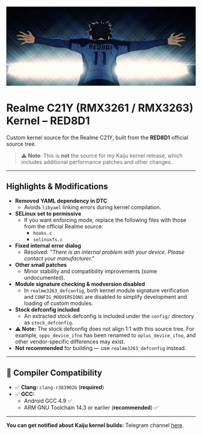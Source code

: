 ![Isagi Celebrating](isagi.png)

# Realme C21Y (RMX3261 / RMX3263) Kernel – RED8D1

Custom kernel source for the Realme C21Y, built from the **RED8D1** official source tree.

> ⚠️ **Note**: This is **not** the source for my Kaiju kernel release, which includes additional performance patches and other changes.

---

## Highlights & Modifications

- **Removed YAML dependency in DTC**
  - Avoids `libyaml` linking errors during kernel compilation.
- **SELinux set to permissive**
  - If you want enforcing mode, replace the following files with those from the official Realme source:
    - `hooks.c`
    - `selinuxfs.c`
- **Fixed internal error dialog**
  - Resolved: _"There is an internal problem with your device. Please contact your manufacturer."_
- **Other small patches**
  - Minor stability and compatibility improvements (some undocumented).
- **Module signature checking & modversion disabled**
  - In `realme3263_defconfig`, both kernel module signature verification and `CONFIG_MODVERSIONS` are disabled to simplify development and loading of custom modules.
-  **Stock defconfig included**
   - An extracted stock defconfig is included under the `config/` directory as `stock_defconfig`.
-  ⚠️ **Note:** The stock defconfig does not align 1:1 with this source tree. For example, `oppo_device_ifno` has been renamed to `oplus_device_ifno`, and other vendor-specific differences may exist.
  - **Not recommended** for building — use `realme3263_defconfig` instead.

---

## 🧰 Compiler Compatibility

- ✅ **Clang:** `clang-r383902b` (**required**)
- ✅ **GCC:**
  - Android GCC 4.9 ✅
  - ARM GNU Toolchain 14.3 or earlier (**recommended**) ✅

---

**You can get notified about Kaiju kernel builds:** Telegram channel [here](https://t.me/kaijukernel).
